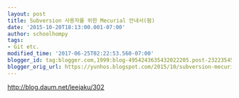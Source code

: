 ```yaml
---
layout: post
title: Subversion 사용자를 위한 Mecurial 안내서(펌)
date: '2015-10-20T18:13:00.001-07:00'
author: schoolhompy
tags:
- Git etc.
modified_time: '2017-06-25T02:22:53.560-07:00'
blogger_id: tag:blogger.com,1999:blog-4954243635432022205.post-232235452532360069
blogger_orig_url: https://yunhos.blogspot.com/2015/10/subversion-mecurial_20.html
---
```


http://blog.daum.net/leejaku/302